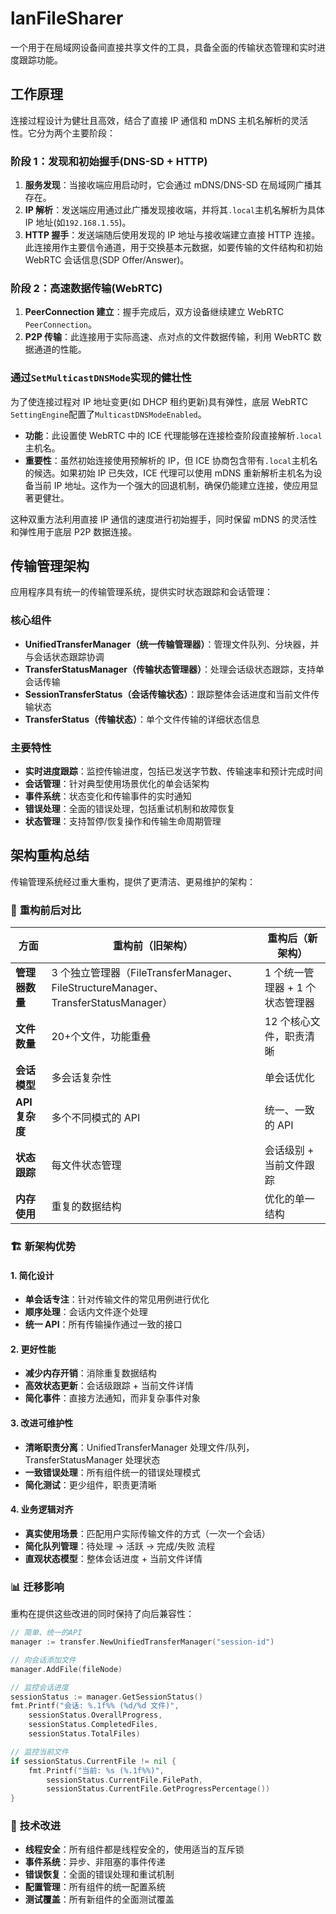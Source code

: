 # lanFileSharer

一个用于在局域网设备间直接共享文件的工具，具备全面的传输状态管理和实时进度跟踪功能。

## 工作原理

连接过程设计为健壮且高效，结合了直接 IP 通信和 mDNS 主机名解析的灵活性。它分为两个主要阶段：

### 阶段 1：发现和初始握手(DNS-SD + HTTP)

1.  **服务发现**：当接收端应用启动时，它会通过 mDNS/DNS-SD 在局域网广播其存在。
2.  **IP 解析**：发送端应用通过此广播发现接收端，并将其`.local`主机名解析为具体 IP 地址(如`192.168.1.55`)。
3.  **HTTP 握手**：发送端随后使用发现的 IP 地址与接收端建立直接 HTTP 连接。此连接用作主要信令通道，用于交换基本元数据，如要传输的文件结构和初始 WebRTC 会话信息(SDP Offer/Answer)。

### 阶段 2：高速数据传输(WebRTC)

1.  **PeerConnection 建立**：握手完成后，双方设备继续建立 WebRTC `PeerConnection`。
2.  **P2P 传输**：此连接用于实际高速、点对点的文件数据传输，利用 WebRTC 数据通道的性能。

### 通过`SetMulticastDNSMode`实现的健壮性

为了使连接过程对 IP 地址变更(如 DHCP 租约更新)具有弹性，底层 WebRTC `SettingEngine`配置了`MulticastDNSModeEnabled`。

- **功能**：此设置使 WebRTC 中的 ICE 代理能够在连接检查阶段直接解析`.local`主机名。
- **重要性**：虽然初始连接使用预解析的 IP，但 ICE 协商包含带有`.local`主机名的候选。如果初始 IP 已失效，ICE 代理可以使用 mDNS 重新解析主机名为设备当前 IP 地址。这作为一个强大的回退机制，确保仍能建立连接，使应用显著更健壮。

这种双重方法利用直接 IP 通信的速度进行初始握手，同时保留 mDNS 的灵活性和弹性用于底层 P2P 数据连接。

## 传输管理架构

应用程序具有统一的传输管理系统，提供实时状态跟踪和会话管理：

### 核心组件

- **UnifiedTransferManager（统一传输管理器）**：管理文件队列、分块器，并与会话状态跟踪协调
- **TransferStatusManager（传输状态管理器）**：处理会话级状态跟踪，支持单会话传输
- **SessionTransferStatus（会话传输状态）**：跟踪整体会话进度和当前文件传输状态
- **TransferStatus（传输状态）**：单个文件传输的详细状态信息

### 主要特性

- **实时进度跟踪**：监控传输进度，包括已发送字节数、传输速率和预计完成时间
- **会话管理**：针对典型使用场景优化的单会话架构
- **事件系统**：状态变化和传输事件的实时通知
- **错误处理**：全面的错误处理，包括重试机制和故障恢复
- **状态管理**：支持暂停/恢复操作和传输生命周期管理

## 架构重构总结

传输管理系统经过重大重构，提供了更清洁、更易维护的架构：

### 🎯 **重构前后对比**

| 方面           | 重构前（旧架构）                                                                   | 重构后（新架构）                |
| -------------- | ---------------------------------------------------------------------------------- | ------------------------------- |
| **管理器数量** | 3 个独立管理器（FileTransferManager、FileStructureManager、TransferStatusManager） | 1 个统一管理器 + 1 个状态管理器 |
| **文件数量**   | 20+个文件，功能重叠                                                                | 12 个核心文件，职责清晰         |
| **会话模型**   | 多会话复杂性                                                                       | 单会话优化                      |
| **API 复杂度** | 多个不同模式的 API                                                                 | 统一、一致的 API                |
| **状态跟踪**   | 每文件状态管理                                                                     | 会话级别 + 当前文件跟踪         |
| **内存使用**   | 重复的数据结构                                                                     | 优化的单一结构                  |

### 🏗️ **新架构优势**

#### **1. 简化设计**

- **单会话专注**：针对传输文件的常见用例进行优化
- **顺序处理**：会话内文件逐个处理
- **统一 API**：所有传输操作通过一致的接口

#### **2. 更好性能**

- **减少内存开销**：消除重复数据结构
- **高效状态更新**：会话级跟踪 + 当前文件详情
- **简化事件**：直接方法通知，而非复杂事件对象

#### **3. 改进可维护性**

- **清晰职责分离**：UnifiedTransferManager 处理文件/队列，TransferStatusManager 处理状态
- **一致错误处理**：所有组件统一的错误处理模式
- **简化测试**：更少组件，职责更清晰

#### **4. 业务逻辑对齐**

- **真实使用场景**：匹配用户实际传输文件的方式（一次一个会话）
- **简化队列管理**：待处理 → 活跃 → 完成/失败 流程
- **直观状态模型**：整体会话进度 + 当前文件详情

### 📊 **迁移影响**

重构在提供这些改进的同时保持了向后兼容性：

```go
// 简单、统一的API
manager := transfer.NewUnifiedTransferManager("session-id")

// 向会话添加文件
manager.AddFile(fileNode)

// 监控会话进度
sessionStatus := manager.GetSessionStatus()
fmt.Printf("会话: %.1f%% (%d/%d 文件)",
    sessionStatus.OverallProgress,
    sessionStatus.CompletedFiles,
    sessionStatus.TotalFiles)

// 监控当前文件
if sessionStatus.CurrentFile != nil {
    fmt.Printf("当前: %s (%.1f%%)",
        sessionStatus.CurrentFile.FilePath,
        sessionStatus.CurrentFile.GetProgressPercentage())
}
```

### 🔧 **技术改进**

- **线程安全**：所有组件都是线程安全的，使用适当的互斥锁
- **事件系统**：异步、非阻塞的事件传递
- **错误恢复**：全面的错误处理和重试机制
- **配置管理**：所有组件的统一配置系统
- **测试覆盖**：所有新组件的全面测试覆盖
